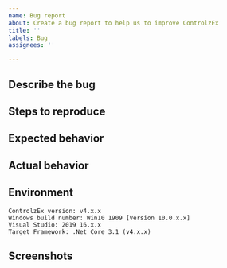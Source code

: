 ```yaml
---
name: Bug report
about: Create a bug report to help us to improve ControlzEx
title: ''
labels: Bug
assignees: ''

---
```


## Describe the bug

<!--
A clear and concise description of what the bug is. Questions about usage are better asked in the Gitter https://gitter.im/ControlzEx/ControlzEx room.
-->

## Steps to reproduce

<!--
A description of how to trigger this bug.

1. Go to '...'
2. Click on '....'
3. Scroll down to '....'
4. See error

If it's possible follow these guidelines for a good sample and I will most likely look at the issue sooner:

- Post a full GitHub repository. Not a zip file, half baked snippet etc. If GitHub is new to you consider it a great learning opportunity and chance to get involved.
- The repository should have just ONE step max for me to get running, and that is "Restore NuGet Packages". If there are any other missing dependencies, or new features I will most likely move on to another issue.
- I'm not trying to be awkward. I'm just busy and I'm helping a lot of people, not just you, so help me out and I will help you out.

-->

## Expected behavior

<!-- A description of what you're expecting, possibly containing screenshots or reference material. -->

## Actual behavior

<!-- What's actually happening? -->

## Environment

```
ControlzEx version: v4.x.x
Windows build number: Win10 1909 [Version 10.0.x.x]
Visual Studio: 2019 16.x.x
Target Framework: .Net Core 3.1 (v4.x.x)
```

## Screenshots

<!-- If applicable, add screenshots to help explain your problem. -->
